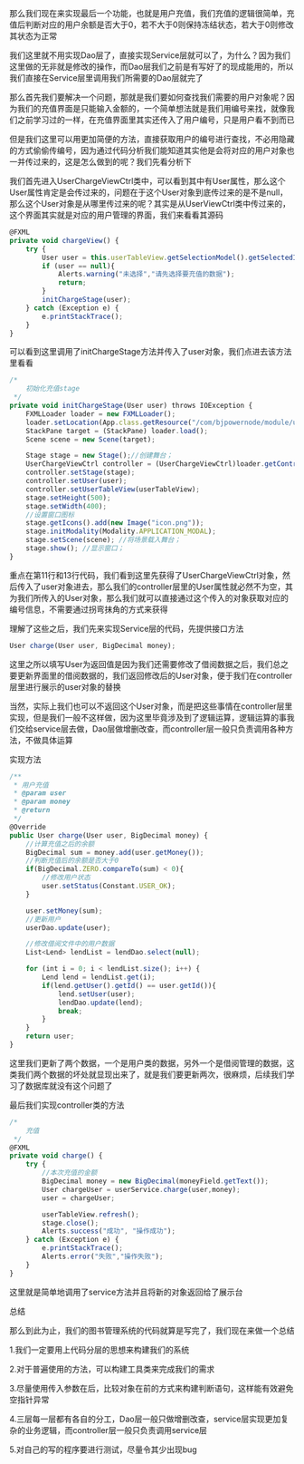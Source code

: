 那么我们现在来实现最后一个功能，也就是用户充值，我们充值的逻辑很简单，充值后判断对应的用户余额是否大于0，若不大于0则保持冻结状态，若大于0则修改其状态为正常

我们这里就不用实现Dao层了，直接实现Service层就可以了，为什么？因为我们这里做的无非就是修改的操作，而Dao层我们之前是有写好了的现成能用的，所以我们直接在Service层里调用我们所需要的Dao层就完了

那么首先我们要解决一个问题，那就是我们要如何查找我们需要的用户对象呢？因为我们的充值界面是只能输入金额的，一个简单想法就是我们用编号来找，就像我们之前学习过的一样，在充值界面里其实还传入了用户编号，只是用户看不到而已

但是我们这里可以用更加简便的方法，直接获取用户的编号进行查找，不必用隐藏的方式偷偷传编号，因为通过代码分析我们能知道其实他是会将对应的用户对象也一并传过来的，这是怎么做到的呢？我们先看分析下

我们首先进入UserChargeViewCtrl类中，可以看到其中有User属性，那么这个User属性肯定是会传过来的，问题在于这个User对象到底传过来的是不是null，那么这个User对象是从哪里传过来的呢？其实是从UserViewCtrl类中传过来的，这个界面其实就是对应的用户管理的界面，我们来看看其源码

```javascript
@FXML
private void chargeView() {
    try {
        User user = this.userTableView.getSelectionModel().getSelectedItem();
        if (user == null){
            Alerts.warning("未选择","请先选择要充值的数据");
            return;
        }
        initChargeStage(user);
    } catch (Exception e) {
        e.printStackTrace();
    }
}
```

可以看到这里调用了initChargeStage方法并传入了user对象，我们点进去该方法里看看

```javascript
/*
    初始化充值stage
 */
private void initChargeStage(User user) throws IOException {
    FXMLLoader loader = new FXMLLoader();
    loader.setLocation(App.class.getResource("/com/bjpowernode/module/user/UserChargeView.fxml"));
    StackPane target = (StackPane) loader.load();
    Scene scene = new Scene(target);

    Stage stage = new Stage();//创建舞台；
    UserChargeViewCtrl controller = (UserChargeViewCtrl)loader.getController();
    controller.setStage(stage);
    controller.setUser(user);
    controller.setUserTableView(userTableView);
    stage.setHeight(500);
    stage.setWidth(400);
    //设置窗口图标
    stage.getIcons().add(new Image("icon.png"));
    stage.initModality(Modality.APPLICATION_MODAL);
    stage.setScene(scene); //将场景载入舞台；
    stage.show(); //显示窗口；
}
```

重点在第11行和13行代码，我们看到这里先获得了UserChargeViewCtrl对象，然后传入了user对象进去，那么我们的controller层里的User属性就必然不为空，其为我们所传入的User对象，那么我们就可以直接通过这个传入的对象获取对应的编号信息，不需要通过拐弯抹角的方式来获得

理解了这些之后，我们先来实现Service层的代码，先提供接口方法

```javascript
User charge(User user, BigDecimal money);
```

这里之所以填写User为返回值是因为我们还需要修改了借阅数据之后，我们总之要更新界面里的借阅数据的，我们返回修改后的User对象，便于我们在controller层里进行展示的user对象的替换

当然，实际上我们也可以不返回这个User对象，而是把这些事情在controller层里实现，但是我们一般不这样做，因为这里毕竟涉及到了逻辑运算，逻辑运算的事我们交给service层去做，Dao层做增删改查，而controller层一般只负责调用各种方法，不做具体运算

实现方法

```javascript
/**
 * 用户充值
 * @param user
 * @param money
 * @return
 */
@Override
public User charge(User user, BigDecimal money) {
    //计算充值之后的余额
    BigDecimal sum = money.add(user.getMoney());
    //判断充值后的余额是否大于0
    if(BigDecimal.ZERO.compareTo(sum) < 0){
        //修改用户状态
        user.setStatus(Constant.USER_OK);
    }

    user.setMoney(sum);
    //更新用户
    userDao.update(user);

    //修改借阅文件中的用户数据
    List<Lend> lendList = lendDao.select(null);

    for (int i = 0; i < lendList.size(); i++) {
        Lend lend = lendList.get(i);
        if(lend.getUser().getId() == user.getId()){
            lend.setUser(user);
            lendDao.update(lend);
            break;
        }
    }
    return user;
}
```

这里我们更新了两个数据，一个是用户类的数据，另外一个是借阅管理的数据，这类我们两个数据的坏处就显现出来了，就是我们要更新两次，很麻烦，后续我们学习了数据库就没有这个问题了

最后我们实现controller类的方法

```javascript
/*
    充值
 */
@FXML
private void charge() {
    try {
        //本次充值的金额
        BigDecimal money = new BigDecimal(moneyField.getText());
        User chargeUser = userService.charge(user,money);
        user = chargeUser;

        userTableView.refresh();
        stage.close();
        Alerts.success("成功", "操作成功");
    } catch (Exception e) {
        e.printStackTrace();
        Alerts.error("失败","操作失败");
    }
}
```

这里就是简单地调用了service方法并且将新的对象返回给了展示台



总结

那么到此为止，我们的图书管理系统的代码就算是写完了，我们现在来做一个总结

1.我们一定要用上代码分层的思想来构建我们的系统

2.对于普遍使用的方法，可以构建工具类来完成我们的需求

3.尽量使用传入参数在后，比较对象在前的方式来构建判断语句，这样能有效避免空指针异常

4.三层每一层都有各自的分工，Dao层一般只做增删改查，service层实现更加复杂的业务逻辑，而controller层一般只负责调用service层

5.对自己的写的程序要进行测试，尽量令其少出现bug